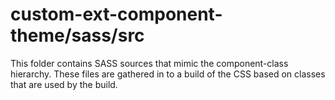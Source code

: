 # custom-ext-component-theme/sass/src

This folder contains SASS sources that mimic the component-class hierarchy. These files
are gathered in to a build of the CSS based on classes that are used by the build.
